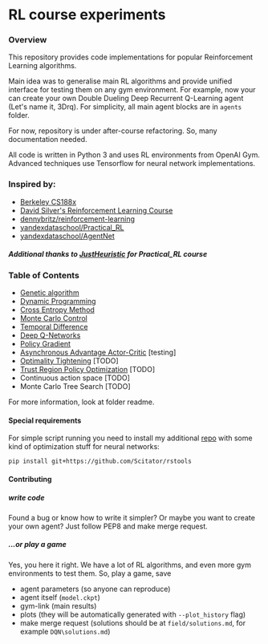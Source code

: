 # RL course experiments

### Overview
This repository provides code implementations for popular Reinforcement Learning algorithms.

Main idea was to generalise main RL algorithms and provide unified interface for testing them on any gym environment. 
For example, now your can create your own Double Dueling Deep Recurrent Q-Learning agent (Let's name it, 3Drq). 
For simplicity, all main agent blocks are in `agents` folder. 

For now, repository is under after-course refactoring. So, many documentation needed.

All code is written in Python 3 and uses RL environments from OpenAI Gym. 
Advanced techniques use Tensorflow for neural network implementations.

### Inspired by:
* [Berkeley CS188x](http://ai.berkeley.edu/home.html)
* [David Silver's Reinforcement Learning Course](http://www0.cs.ucl.ac.uk/staff/d.silver/web/Teaching.html)
* [dennybritz/reinforcement-learning](https://github.com/dennybritz/reinforcement-learning)
* [yandexdataschool/Practical_RL](https://github.com/yandexdataschool/Practical_RL)
* [yandexdataschool/AgentNet](https://github.com/yandexdataschool/AgentNet)

##### Additional thanks to [JustHeuristic](https://github.com/justheuristic) for Practical_RL course

### Table of Contents
* [Genetic algorithm](https://github.com/Scitator/rl-course-experiments/tree/master/GEN)
* [Dynamic Programming](https://github.com/Scitator/rl-course-experiments/tree/master/DP)
* [Cross Entropy Method](https://github.com/Scitator/rl-course-experiments/tree/master/CEM)
* [Monte Carlo Control](https://github.com/Scitator/rl-course-experiments/tree/master/MC)
* [Temporal Difference](https://github.com/Scitator/rl-course-experiments/tree/master/TD)
* [Deep Q-Networks](https://github.com/Scitator/rl-course-experiments/tree/master/DQN)
* [Policy Gradient](https://github.com/Scitator/rl-course-experiments/tree/master/PG)
* [Asynchronous Advantage Actor-Critic](https://github.com/Scitator/rl-course-experiments/tree/master/A3C) [testing]
* [Optimality Tightening](https://arxiv.org/abs/1611.01606) [TODO]
* [Trust Region Policy Optimization](https://arxiv.org/abs/1502.05477) [TODO]
* Continuous action space [TODO]
* Monte Carlo Tree Search [TODO]

For more information, look at folder readme.

#### Special requirements

For simple script running you need to install my additional [repo](https://github.com/Scitator/rstools) with some kind of optimization stuff for neural networks:

`pip install git+https://github.com/Scitator/rstools`

#### Contributing

##### write code

Found a bug or know how to write it simpler? 
Or maybe you want to create your own agent? 
Just follow PEP8 and make merge request.

##### ...or play a game

Yes, you here it right. We have a lot of RL algorithms, and even more gym environments to test them. 
So, play a game, save
* agent parameters (so anyone can reproduce)
* agent itself (`model.ckpt`)
* gym-link (main results)
* plots (they will be automatically generated with `--plot_history` flag)
* make merge request (solutions should be at `field/solutions.md`, for example `DQN\solutions.md`)
